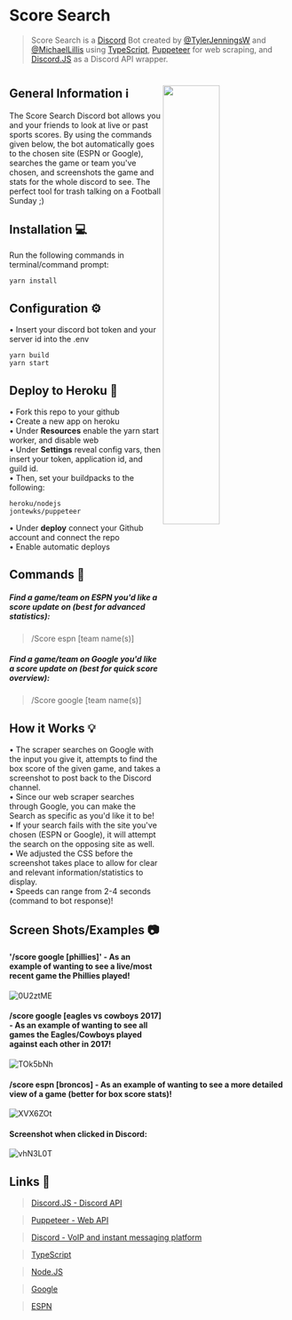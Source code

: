 # Score Search

> Score Search is a [Discord](https://discord.com/) Bot created by [@TylerJenningsW](https://github.com/TylerJenningsW) and [@MichaelLillis](https://github.com/MichaelLillis) using [TypeScript](https://www.typescriptlang.org/), [Puppeteer](https://pptr.dev/) for web scraping, and [Discord.JS](https://discord.js.org/#/) as a Discord API wrapper.

#

<img src="https://user-images.githubusercontent.com/36655595/188735556-6d2c2039-dc95-44f1-a386-7308379a95f1.jpg" img align="right" width=45%>

## General Information ℹ️

The Score Search Discord bot allows you and your friends to look at live or past sports scores. By using the commands given below, the bot automatically goes to the chosen site (ESPN or Google), searches the game or team you've chosen, and screenshots the game and stats for the whole discord to see. The perfect tool for trash talking on a Football Sunday ;)

## Installation 💻

Run the following commands in terminal/command prompt:

<pre><code>yarn install
</code></pre>

## Configuration ⚙️

• Insert your discord bot token and your server id into the .env

<pre><code>yarn build
yarn start
</code></pre>

## Deploy to Heroku 🚀

• Fork this repo to your github  
• Create a new app on heroku  
• Under **Resources** enable the yarn start worker, and disable web  
• Under **Settings** reveal config vars, then insert your token, application id, and guild id.  
• Then, set your buildpacks to the following:

<pre><code>heroku/nodejs
jontewks/puppeteer
</code></pre>

• Under **deploy** connect your Github account and connect the repo  
• Enable automatic deploys

## Commands 📝

##### Find a game/team on ESPN you'd like a score update on (best for advanced statistics):

> /Score espn [team name(s)]

##### Find a game/team on Google you'd like a score update on (best for quick score overview):

> /Score google [team name(s)]

## How it Works 💡

• The scraper searches on Google with the input you give it, attempts to find the box score of the given game, and takes a screenshot to post back to the Discord channel.  
• Since our web scraper searches through Google, you can make the Search as specific as you'd like it to be!  
• If your search fails with the site you've chosen (ESPN or Google), it will attempt the search on the opposing site as well.  
• We adjusted the CSS before the screenshot takes place to allow for clear and relevant information/statistics to display.  
• Speeds can range from 2-4 seconds (command to bot response)!

## Screen Shots/Examples 📷

#### '/score google [phillies]' - As an example of wanting to see a live/most recent game the Phillies played!

![0U2ztME](https://user-images.githubusercontent.com/36655595/188792770-9157b5d1-2a1b-4d23-bbf4-b9552afb96f9.png)

#### /score google [eagles vs cowboys 2017] - As an example of wanting to see all games the Eagles/Cowboys played against each other in 2017!

![TOk5bNh](https://user-images.githubusercontent.com/36655595/188792405-b684e3bf-4d94-4553-b731-ccfd78a242fe.png)

#### /score espn [broncos] - As an example of wanting to see a more detailed view of a game (better for box score stats)!

![XVX6ZOt](https://user-images.githubusercontent.com/36655595/189791978-17c2bbc1-2a20-43c6-9194-d1d3e99c5443.png)

#### Screenshot when clicked in Discord:

![vhN3L0T](https://user-images.githubusercontent.com/36655595/189792074-a84d8320-9294-4ff7-8998-6c3fcb67b974.png)

## Links 🔗

> [Discord.JS - Discord API](https://nodejs.org/en/)

> [Puppeteer - Web API](https://pptr.dev/)

> [Discord - VoIP and instant messaging platform](https://discord.com/)

> [TypeScript](https://www.typescriptlang.org/)

> [Node.JS](https://discord.js.org/#/)

> [Google](https://www.google.com/)

> [ESPN](https://www.espn.com/)
